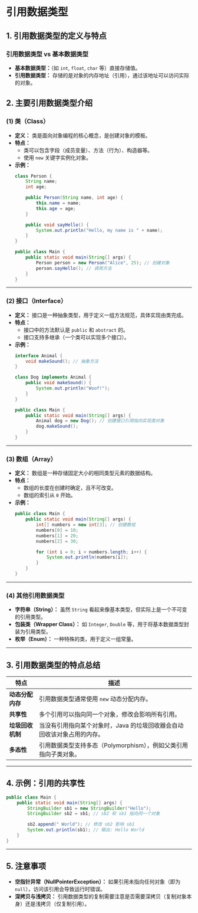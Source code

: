 # 引用数据类型
## **1. 引用数据类型的定义与特点**

### **引用数据类型 vs 基本数据类型**
- **基本数据类型：**（如 `int`, `float`, `char` 等）直接存储值。
- **引用数据类型：** 存储的是对象的内存地址（引用），通过该地址可以访问实际的对象。

## **2. 主要引用数据类型介绍**

### **(1) 类（Class）**
- **定义：** 类是面向对象编程的核心概念，是创建对象的模板。
- **特点：**
  - 类可以包含字段（成员变量）、方法（行为）、构造器等。
  - 使用 `new` 关键字实例化对象。
- **示例：**
  ```java
  class Person {
      String name;
      int age;

      public Person(String name, int age) {
          this.name = name;
          this.age = age;
      }

      public void sayHello() {
          System.out.println("Hello, my name is " + name);
      }
  }

  public class Main {
      public static void main(String[] args) {
          Person person = new Person("Alice", 25); // 创建对象
          person.sayHello(); // 调用方法
      }
  }
  ```

---

### **(2) 接口（Interface）**
- **定义：** 接口是一种抽象类型，用于定义一组方法规范，具体实现由类完成。
- **特点：**
  - 接口中的方法默认是 `public` 和 `abstract` 的。
  - 接口支持多继承（一个类可以实现多个接口）。
- **示例：**
  ```java
  interface Animal {
      void makeSound(); // 抽象方法
  }

  class Dog implements Animal {
      public void makeSound() {
          System.out.println("Woof!");
      }
  }

  public class Main {
      public static void main(String[] args) {
          Animal dog = new Dog(); // 创建接口引用指向实现类对象
          dog.makeSound();
      }
  }
  ```

---

### **(3) 数组（Array）**
- **定义：** 数组是一种存储固定大小的相同类型元素的数据结构。
- **特点：**
  - 数组的长度在创建时确定，且不可改变。
  - 数组的索引从 `0` 开始。
- **示例：**
  ```java
  public class Main {
      public static void main(String[] args) {
          int[] numbers = new int[3]; // 创建数组
          numbers[0] = 10;
          numbers[1] = 20;
          numbers[2] = 30;

          for (int i = 0; i < numbers.length; i++) {
              System.out.println(numbers[i]);
          }
      }
  }
  ```

---

### **(4) 其他引用数据类型**
- **字符串（String）：** 虽然 `String` 看起来像基本类型，但实际上是一个不可变的引用类型。
- **包装类（Wrapper Class）：** 如 `Integer`, `Double` 等，用于将基本数据类型封装为引用类型。
- **枚举（Enum）：** 一种特殊的类，用于定义一组常量。

---

## **3. 引用数据类型的特点总结**

| 特点                     | 描述                                                                 |
|--------------------------|----------------------------------------------------------------------|
| **动态分配内存**         | 引用数据类型通常使用 `new` 动态分配内存。                             |
| **共享性**               | 多个引用可以指向同一个对象，修改会影响所有引用。                       |
| **垃圾回收机制**         | 当没有引用指向某个对象时，Java 的垃圾回收器会自动回收该对象占用的内存。 |
| **多态性**               | 引用数据类型支持多态（Polymorphism），例如父类引用指向子类对象。         |

---

## **4. 示例：引用的共享性**
```java
public class Main {
    public static void main(String[] args) {
        StringBuilder sb1 = new StringBuilder("Hello");
        StringBuilder sb2 = sb1; // sb2 和 sb1 指向同一个对象

        sb2.append(" World"); // 修改 sb2 影响 sb1
        System.out.println(sb1); // 输出: Hello World
    }
}
```

---

## **5. 注意事项**
- **空指针异常（NullPointerException）：** 如果引用未指向任何对象（即为 `null`），访问该引用会导致运行时错误。
- **深拷贝与浅拷贝：** 引用数据类型的复制需要注意是否需要深拷贝（复制对象本身）还是浅拷贝（仅复制引用）。